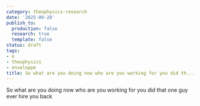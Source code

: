 ```yaml
---
category: theophysics-research
date: '2025-09-28'
publish_to:
  production: false
  research: true
  template: false
status: draft
tags:
- o
- theophysics
- enveloppe
title: So what are you doing now who are you working for you did th...
---
```

   
So what are you doing now who are you working for you did that one guy ever hire you back